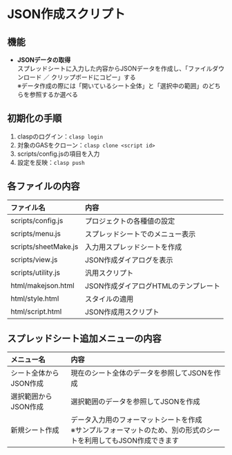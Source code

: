 # JSON作成スクリプト

## 機能
- **JSONデータの取得**<br>スプレッドシートに入力した内容からJSONデータを作成し、「ファイルダウンロード ／ クリップボードにコピー」する<br>※データ作成の際には「開いているシート全体」と「選択中の範囲」のどちらを参照するか選べる

## 初期化の手順
1. claspのログイン：`clasp login`
1. 対象のGASをクローン：`clasp clone <script id>`
1. scripts/config.jsの項目を入力
1. 設定を反映：`clasp push`

## 各ファイルの内容
| ファイル名 | 内容 |
|:-----------|:-----------|
| scripts/config.js | プロジェクトの各種値の設定 |
| scripts/menu.js | スプレッドシートでのメニュー表示 |
| scripts/sheetMake.js | 入力用スプレッドシートを作成 |
| scripts/view.js | JSON作成ダイアログを表示 |
| scripts/utility.js | 汎用スクリプト |
| html/makejson.html | JSON作成ダイアログHTMLのテンプレート |
| html/style.html | スタイルの適用 |
| html/script.html | JSON作成用スクリプト |

## スプレッドシート追加メニューの内容
| メニュー名 | 内容 |
|:-----------|:-----------|
| シート全体からJSON作成 | 現在のシート全体のデータを参照してJSONを作成 |
| 選択範囲からJSON作成 | 選択範囲のデータを参照してJSONを作成 |
| 新規シート作成 | データ入力用のフォーマットシートを作成<br>※サンプルフォーマットのため、別の形式のシートを利用してもJSON作成できます |
